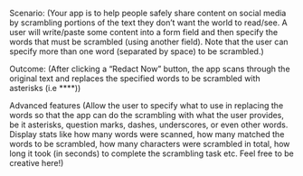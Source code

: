 Scenario:
(Your app is to help people safely share content on social media by scrambling portions of the text they don’t want the world to read/see. A user will write/paste some content into a form field and then specify the words that must be scrambled (using another field). Note that the user can specify more than one word (separated by space) to be scrambled.)

Outcome:
(After clicking a “Redact Now” button, the app scans through the original text and replaces the specified words to be scrambled with asterisks (i.e ****))


Advanced features
(Allow the user to specify what to use in replacing the words so that the app can do the scrambling with what the user provides, be it asterisks, question marks, dashes, underscores, or even other words.
Display stats like how many words were scanned, how many matched the words to be scrambled, how many characters were scrambled in total, how long it took (in seconds) to complete the scrambling task etc. 
Feel free to be creative here!)
